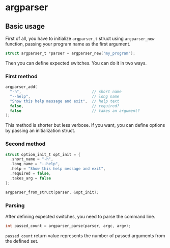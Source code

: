 # argparser

## Basic usage

First of all, you have to initialize `argparser_t` struct using
`argparser_new` function, passing your program name as the first argument.

```c
struct argparser_t *parser = argparser_new("my_program");
```

Then you can define expected switches. You can do it in two ways.

### First method

```c
argparser_add(
  "-h",                               // short name
  "--help",                           // long name
  "Show this help message and exit",  // help text
  false,                              // required?
  false                               // takes an argument?
);
```

This method is shorter but less verbose. If you want, you can define options
by passing an initialization struct.

### Second method

```c
struct option_init_t opt_init = {
  .short_name = "-h",
  .long_name = "--help",
  .help = "Show this help message and exit",
  .required = false,
  .takes_arg = false
};

argparser_from_struct(parser, &opt_init);
```

### Parsing

After defining expected switches, you need to parse the command line.

```c
int passed_count = argparser_parse(parser, argc, argv);
```

`passed_count` return value represents the number of passed arguments from the
defined set.
